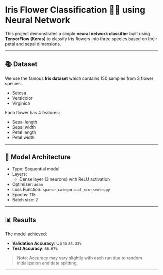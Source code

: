 # Iris Flower Classification 🌸🌼 using Neural Network

This project demonstrates a simple **neural network classifier** built using **TensorFlow (Keras)** to classify Iris flowers into three species based on their petal and sepal dimensions.

---

## 📚 Dataset

We use the famous **Iris dataset** which contains 150 samples from 3 flower species:

- Setosa
- Versicolor
- Virginica

Each flower has 4 features:
- Sepal length
- Sepal width
- Petal length
- Petal width

---

## 🧠 Model Architecture

- Type: Sequential model
- Layers: 
  - Dense layer (3 neurons) with ReLU activation
- Optimizer: `adam`
- Loss Function: `sparse_categorical_crossentropy`
- Epochs: 115
- Batch size: 2

---

## 📊 Results

The model achieved:
- **Validation Accuracy**: Up to `83.33%`
- **Test Accuracy**: `66.67%`

> Note: Accuracy may vary slightly with each run due to random initialization and data splitting.

---



